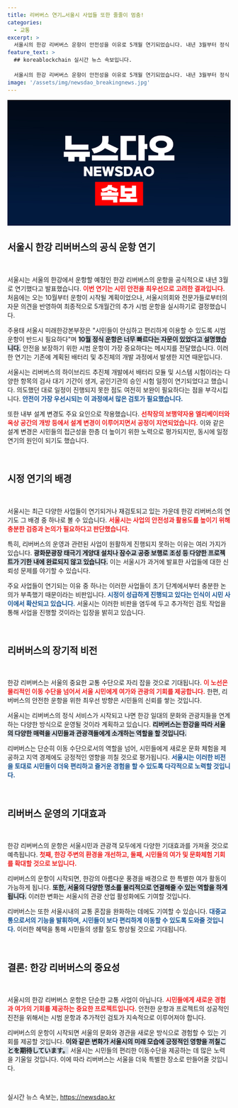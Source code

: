 ```yaml
---
title: 리버버스 연기…서울시 사업들 또한 줄줄이 멈춤!
categories:
  - 교통
excerpt: >
  서울시의 한강 리버버스 운항이 안전성을 이유로 5개월 연기되었습니다. 내년 3월부터 정식 운항이 목표지만, 시민들의 기대가 커지는 가운데 서울시의 사업 진행 방식에 대한 비판이 제기되고 있습니다.
feature_text: >
  ## koreablockchain 실시간 뉴스 속보입니다.

  서울시의 한강 리버버스 운항이 안전성을 이유로 5개월 연기되었습니다. 내년 3월부터 정식 운항이 목표지만, 시민들의 기대가 커지는 가운데 서울시의 사업 진행 방식에 대한 비판이 제기되고 있습니다.
image: '/assets/img/newsdao_breakingnews.jpg'
---
```


<p><img src="/assets/img/newsdao_breakingnews.jpg" alt="koreablockchain 속보" /></p>

<h2 data-ke-size="size26">서울시 한강 리버버스의 공식 운항 연기</h2>

<p data-ke-size="size16">&nbsp;</p>

<p>서울시는 서울의 한강에서 운항할 예정인 한강 리버버스의 운항을 공식적으로 내년 3월로 연기했다고 발표했습니다. <b><span style="color: #ee2323;">이번 연기는 시민 안전을 최우선으로 고려한 결과입니다.</span></b> 처음에는 오는 10월부터 운항이 시작될 계획이었으나, 서울시의회와 전문가들로부터의 자문 의견을 반영하여 최종적으로 5개월간의 추가 시범 운항을 실시하기로 결정했습니다. </p>

<p>주용태 서울시 미래한강본부장은 "시민들이 안심하고 편리하게 이용할 수 있도록 시범 운항이 반드시 필요하다"며 <b><span style="background-color: #21538527;">10월 정식 운항은 너무 빠르다는 자문이 있었다고 설명했습니다.</span></b> 안전을 보장하기 위한 시범 운항이 가장 중요하다는 메시지를 전달했습니다. 이러한 연기는 기존에 계획된 배터리 및 추진체의 개발 과정에서 발생한 지연 때문입니다. </p>

<p>서울시는 리버버스의 하이브리드 추진체 개발에서 배터리 모듈 및 시스템 시험이라는 다양한 항목의 검사 대기 기간이 생겨, 공인기관의 승인 시험 일정이 연기되었다고 했습니다. 의도했던 대로 일정이 진행되지 못한 점도 여전히 보완이 필요하다는 점을 부각시킵니다. <b><span style="color: #1a5490;">안전이 가장 우선시되는 이 과정에서 많은 검토가 필요했습니다.</span></b> </p>

<p>또한 내부 설계 변경도 주요 요인으로 작용했습니다. <b><span style="color: #ee2323;">선착장의 보행약자용 엘리베이터와 옥상 공간의 개방 등에서 설계 변경이 이루어지면서 공정이 지연되었습니다.</span></b> 이와 같은 설계 변경은 시민들의 접근성을 한층 더 높이기 위한 노력으로 평가되지만, 동시에 일정 연기의 원인이 되기도 했습니다.</p>

<p data-ke-size="size16">&nbsp;</p>

<h2 data-ke-size="size26">시정 연기의 배경</h2>

<p data-ke-size="size16">&nbsp;</p>

<p>서울시는 최근 다양한 사업들이 연기되거나 재검토되고 있는 가운데 한강 리버버스의 연기도 그 배경 중 하나로 볼 수 있습니다. <b><span style="color: #ee2323;">서울시는 사업의 안전성과 활용도를 높이기 위해 충분한 검증과 논의가 필요하다고 판단했습니다.</span></b> </p>

<p>특히, 리버버스의 운영과 관련된 사업이 원활하게 진행되지 못하는 이유는 여러 가지가 있습니다. <b><span style="background-color: #21538527;">광화문광장 태극기 게양대 설치나 잠수교 공중 보행로 조성 등 다양한 프로젝트가 기한 내에 완료되지 않고 있습니다.</span></b> 이는 서울시가 과거에 발표한 사업들에 대한 신뢰성 문제를 야기할 수 있습니다.</p>

<p>주요 사업들이 연기되는 이유 중 하나는 이러한 사업들이 초기 단계에서부터 충분한 논의가 부족했기 때문이라는 비판입니다. <b><span style="color: #1a5490;">시정이 성급하게 진행되고 있다는 인식이 시민 사이에서 확산되고 있습니다.</span></b> 서울시는 이러한 비판을 염두에 두고 추가적인 검토 작업을 통해 사업을 진행할 것이라는 입장을 밝히고 있습니다.</p>

<p data-ke-size="size16">&nbsp;</p>

<h2 data-ke-size="size26">리버버스의 장기적 비전</h2>

<p data-ke-size="size16">&nbsp;</p>

<p>한강 리버버스는 서울의 중요한 교통 수단으로 자리 잡을 것으로 기대됩니다. <b><span style="color: #ee2323;">이 노선은 물리적인 이동 수단을 넘어서 서울 시민에게 여가와 관광의 기회를 제공합니다.</span></b> 한편, 리버버스의 안전한 운항을 위한 최우선 방향은 시민들의 신뢰를 쌓는 것입니다.</p>

<p>서울시는 리버버스의 정식 서비스가 시작되고 나면 한강 일대의 문화와 관광지들을 연계하는 다양한 방식으로 운영될 것이라 계획하고 있습니다. <b><span style="background-color: #21538527;">리버버스는 한강을 따라 서울의 다양한 매력을 시민들과 관광객들에게 소개하는 역할을 할 것입니다.</span></b> </p>

<p>리버버스는 단순히 이동 수단으로서의 역할을 넘어, 시민들에게 새로운 문화 체험을 제공하고 지역 경제에도 긍정적인 영향을 끼칠 것으로 평가됩니다. <b><span style="color: #1a5490;">서울시는 이러한 비전을 토대로 시민들이 더욱 편리하고 즐거운 경험을 할 수 있도록 다각적으로 노력할 것입니다.</span></b></p>

<p data-ke-size="size16">&nbsp;</p>

<h2 data-ke-size="size26">리버버스 운영의 기대효과</h2>

<p data-ke-size="size16">&nbsp;</p>

<p>한강 리버버스의 운항은 서울시민과 관광객 모두에게 다양한 기대효과를 가져올 것으로 예측됩니다. <b><span style="color: #ee2323;">첫째, 한강 주변의 환경을 개선하고, 둘째, 시민들의 여가 및 문화체험 기회를 확대할 것으로 보입니다.</span></b> </p>

<p>리버버스의 운항이 시작되면, 한강의 아름다운 풍경을 배경으로 한 특별한 여가 활동이 가능하게 됩니다. <b><span style="background-color: #21538527;">또한, 서울의 다양한 명소를 물리적으로 연결해줄 수 있는 역할을 하게 됩니다.</span></b> 이러한 변화는 서울시의 관광 산업 활성화에도 기여할 것입니다. </p>

<p>리버버스는 또한 서울시내의 교통 혼잡을 완화하는 데에도 기여할 수 있습니다. <b><span style="color: #1a5490;">대중교통으로서의 기능을 발휘하며, 시민들이 보다 편리하게 이동할 수 있도록 도와줄 것입니다.</span></b> 이러한 혜택을 통해 시민들의 생활 질도 향상될 것으로 기대됩니다.</p>

<p data-ke-size="size16">&nbsp;</p>

<h2 data-ke-size="size26">결론: 한강 리버버스의 중요성</h2>

<p data-ke-size="size16">&nbsp;</p>

<p>서울시의 한강 리버버스 운항은 단순한 교통 사업이 아닙니다. <b><span style="color: #ee2323;">시민들에게 새로운 경험과 여가의 기회를 제공하는 중요한 프로젝트입니다.</span></b> 안전한 운항과 프로젝트의 성공적인 진전을 위해서는 시범 운항과 추가적인 검토가 지속적으로 이루어져야 합니다.</p>

<p>리버버스의 운항이 시작되면 서울의 문화와 경관을 새로운 방식으로 경험할 수 있는 기회를 제공할 것입니다. <b><span style="background-color: #21538527;">이와 같은 변화가 서울시의 미래 모습에 긍정적인 영향을 끼칠ことを期待しています。</span></b> 서울시는 시민들의 편리한 이동수단을 제공하는 데 많은 노력을 기울일 것입니다. 이에 따라 리버버스는 서울을 더욱 특별한 장소로 만들어줄 것입니다. </p>

<p data-ke-size="size16">&nbsp;</p>
실시간 뉴스 속보는, <a href="https://newsdao.kr" rel="dofollow">https://newsdao.kr</a>


